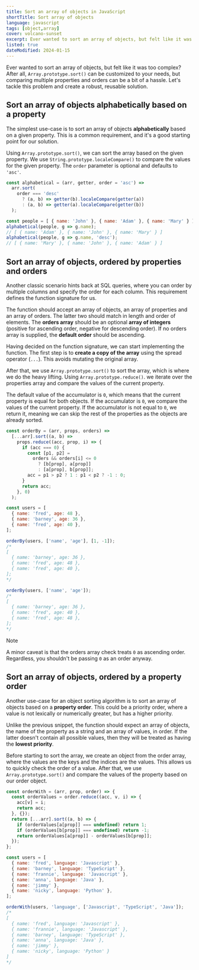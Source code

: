```yaml
---
title: Sort an array of objects in JavaScript
shortTitle: Sort array of objects
language: javascript
tags: [object,array]
cover: volcano-sunset
excerpt: Ever wanted to sort an array of objects, but felt like it was too complex? Here's a robust solution for just that.
listed: true
dateModified: 2024-01-15
---
```


Ever wanted to sort an array of objects, but felt like it was too complex? After all, `Array.prototype.sort()` can be customized to your needs, but comparing multiple properties and orders can be a bit of a hassle. Let's tackle this problem and create a robust, reusable solution.

## Sort an array of objects alphabetically based on a property

The simplest use-case is to sort an array of objects **alphabetically** based on a given property. This is a common requirement, and it's a good starting point for our solution.

Using `Array.prototype.sort()`, we can sort the array based on the given property. We use `String.prototype.localeCompare()` to compare the values for the given property. The `order` parameter is optional and defaults to `'asc'`.

```js
const alphabetical = (arr, getter, order = 'asc') =>
  arr.sort(
    order === 'desc'
      ? (a, b) => getter(b).localeCompare(getter(a))
      : (a, b) => getter(a).localeCompare(getter(b))
  );

const people = [ { name: 'John' }, { name: 'Adam' }, { name: 'Mary' } ];
alphabetical(people, g => g.name);
// [ { name: 'Adam' }, { name: 'John' }, { name: 'Mary' } ]
alphabetical(people, g => g.name, 'desc');
// [ { name: 'Mary' }, { name: 'John' }, { name: 'Adam' } ]
```

## Sort an array of objects, ordered by properties and orders

Another classic scenario hints back at SQL queries, where you can order by multiple columns and specify the order for each column. This requirement defines the function signature for us.

The function should accept an array of objects, an array of properties and an array of orders. The latter two should match in length and order of elements. The **orders array** should be an optional **array of integers** (positive for ascending order, negative for descending order). If no orders array is supplied, the **default order** should be ascending.

Having decided on the function signature, we can start implementing the function. The first step is to **create a copy of the array** using the spread operator (`...`). This avoids mutating the original array.

After that, we use `Array.prototype.sort()` to sort the array, which is where we do the heavy lifting. Using `Array.prototype.reduce()`. we iterate over the properties array and compare the values of the current property.

The default value of the accumulator is `0`, which means that the current property is equal for both objects. If the accumulator is `0`, we compare the values of the current property. If the accumulator is not equal to `0`, we return it, meaning we can skip the rest of the properties as the objects are already sorted.

```js
const orderBy = (arr, props, orders) =>
  [...arr].sort((a, b) =>
    props.reduce((acc, prop, i) => {
      if (acc === 0) {
        const [p1, p2] =
          orders && orders[i] <= 0
            ? [b[prop], a[prop]]
            : [a[prop], b[prop]];
        acc = p1 > p2 ? 1 : p1 < p2 ? -1 : 0;
      }
      return acc;
    }, 0)
  );

const users = [
  { name: 'fred', age: 48 },
  { name: 'barney', age: 36 },
  { name: 'fred', age: 40 },
];

orderBy(users, ['name', 'age'], [1, -1]);
/*
[
  { name: 'barney', age: 36 },
  { name: 'fred', age: 48 },
  { name: 'fred', age: 40 },
];
*/

orderBy(users, ['name', 'age']);
/*
[
  { name: 'barney', age: 36 },
  { name: 'fred', age: 40 },
  { name: 'fred', age: 48 },
];
*/
```

> [!NOTE]
>
> A minor caveat is that the orders array check treats `0` as ascending order. Regardless, you shouldn't be passing `0` as an order anyway.

## Sort an array of objects, ordered by a property order

Another use-case for an object sorting algorithm is to sort an array of objects based on a **property order**. This could be a priority order, where a value is not lexically or numerically greater, but has a higher priority.

Unlike the previous snippet, the function should expect an array of objects, the name of the property as a string and an array of values, in order. If the latter doesn't contain all possible values, then they will be treated as having the **lowest priority**.

Before starting to sort the array, we create an object from the order array, where the values are the keys and the indices are the values. This allows us to quickly check the order of a value. After that, we use `Array.prototype.sort()` and compare the values of the property based on our order object.

```js
const orderWith = (arr, prop, order) => {
  const orderValues = order.reduce((acc, v, i) => {
    acc[v] = i;
    return acc;
  }, {});
  return [...arr].sort((a, b) => {
    if (orderValues[a[prop]] === undefined) return 1;
    if (orderValues[b[prop]] === undefined) return -1;
    return orderValues[a[prop]] - orderValues[b[prop]];
  });
};

const users = [
  { name: 'fred', language: 'Javascript' },
  { name: 'barney', language: 'TypeScript' },
  { name: 'frannie', language: 'Javascript' },
  { name: 'anna', language: 'Java' },
  { name: 'jimmy' },
  { name: 'nicky', language: 'Python' },
];

orderWith(users, 'language', ['Javascript', 'TypeScript', 'Java']);
/*
[
  { name: 'fred', language: 'Javascript' },
  { name: 'frannie', language: 'Javascript' },
  { name: 'barney', language: 'TypeScript' },
  { name: 'anna', language: 'Java' },
  { name: 'jimmy' },
  { name: 'nicky', language: 'Python' }
]
*/
```
